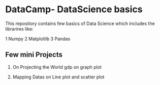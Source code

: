 # DataCamp- DataScience basics

This repository contains few basics of Data Science which includes the librarires like:

1 Numpy
2 Matplotlib
3 Pandas

## Few mini Projects

1. On Projecting the World gdp on graph plot

2. Mapping Datas on Line plot and scatter plot


